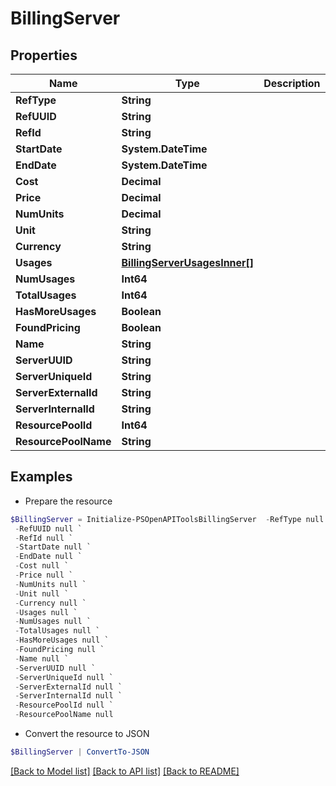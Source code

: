 # BillingServer
## Properties

Name | Type | Description | Notes
------------ | ------------- | ------------- | -------------
**RefType** | **String** |  | [optional] 
**RefUUID** | **String** |  | [optional] 
**RefId** | **String** |  | [optional] 
**StartDate** | **System.DateTime** |  | [optional] 
**EndDate** | **System.DateTime** |  | [optional] 
**Cost** | **Decimal** |  | [optional] 
**Price** | **Decimal** |  | [optional] 
**NumUnits** | **Decimal** |  | [optional] 
**Unit** | **String** |  | [optional] 
**Currency** | **String** |  | [optional] 
**Usages** | [**BillingServerUsagesInner[]**](BillingServerUsagesInner.md) |  | [optional] 
**NumUsages** | **Int64** |  | [optional] 
**TotalUsages** | **Int64** |  | [optional] 
**HasMoreUsages** | **Boolean** |  | [optional] 
**FoundPricing** | **Boolean** |  | [optional] 
**Name** | **String** |  | [optional] 
**ServerUUID** | **String** |  | [optional] 
**ServerUniqueId** | **String** |  | [optional] 
**ServerExternalId** | **String** |  | [optional] 
**ServerInternalId** | **String** |  | [optional] 
**ResourcePoolId** | **Int64** |  | [optional] 
**ResourcePoolName** | **String** |  | [optional] 

## Examples

- Prepare the resource
```powershell
$BillingServer = Initialize-PSOpenAPIToolsBillingServer  -RefType null `
 -RefUUID null `
 -RefId null `
 -StartDate null `
 -EndDate null `
 -Cost null `
 -Price null `
 -NumUnits null `
 -Unit null `
 -Currency null `
 -Usages null `
 -NumUsages null `
 -TotalUsages null `
 -HasMoreUsages null `
 -FoundPricing null `
 -Name null `
 -ServerUUID null `
 -ServerUniqueId null `
 -ServerExternalId null `
 -ServerInternalId null `
 -ResourcePoolId null `
 -ResourcePoolName null
```

- Convert the resource to JSON
```powershell
$BillingServer | ConvertTo-JSON
```

[[Back to Model list]](../README.md#documentation-for-models) [[Back to API list]](../README.md#documentation-for-api-endpoints) [[Back to README]](../README.md)

